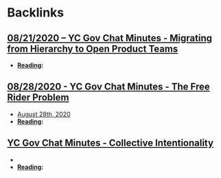 
# Backlinks
## [08/21/2020 – YC Gov Chat Minutes - Migrating from Hierarchy to Open Product Teams](<08/21/2020 – YC Gov Chat Minutes - Migrating from Hierarchy to Open Product Teams.md>)
- **[Reading](<Reading.md>):**

## [08/28/2020 - YC Gov Chat Minutes - The Free Rider Problem](<08/28/2020 - YC Gov Chat Minutes - The Free Rider Problem.md>)
- [August 28th, 2020](<August 28th, 2020.md>)
- **[Reading](<Reading.md>):**

## [YC Gov Chat Minutes - Collective Intentionality](<YC Gov Chat Minutes - Collective Intentionality.md>)
- 
- **[Reading](<Reading.md>):**

